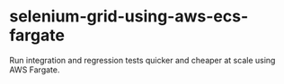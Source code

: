 # selenium-grid-using-aws-ecs-fargate
Run integration and regression tests quicker and cheaper at scale using AWS Fargate.
